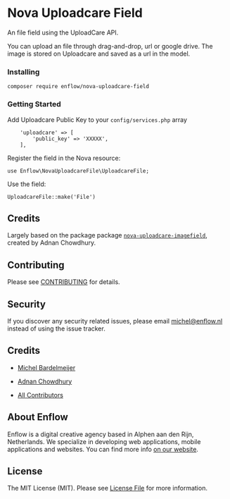 # Nova Uploadcare Field

An file field using the UploadCare API.
 
You can upload an file through drag-and-drop, url or google drive. The image is stored on Uploadcare and saved as a url in the model.

### Installing

~~~~
composer require enflow/nova-uploadcare-field
~~~~

### Getting Started

Add Uploadcare Public Key to your `config/services.php` array

~~~~
    'uploadcare' => [
        'public_key' => 'XXXXX',
    ],
~~~~

Register the field in the Nova resource:

~~~~
use Enflow\NovaUploadcareFile\UploadcareFile;
~~~~

Use the field:

~~~~
UploadcareFile::make('File')
~~~~

## Credits
Largely based on the package package [`nova-uploadcare-imagefield`](https://bitbucket.org/adnanchowdhury/nova-uploadcare-imagefield/), created by Adnan Chowdhury.

## Contributing
Please see [CONTRIBUTING](CONTRIBUTING.md) for details.

## Security
If you discover any security related issues, please email michel@enflow.nl instead of using the issue tracker.

## Credits
- [Michel Bardelmeijer](https://github.com/mbardelmeijer)
* [Adnan Chowdhury](https://bitbucket.org/adnanchowdhury) 
- [All Contributors](../../contributors)

## About Enflow
Enflow is a digital creative agency based in Alphen aan den Rijn, Netherlands. We specialize in developing web applications, mobile applications and websites. You can find more info [on our website](https://enflow.nl/en).

## License
The MIT License (MIT). Please see [License File](LICENSE.md) for more information.
